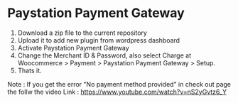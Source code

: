 # Paystation Payment Gateway

1. Download a zip file to the current repository
2. Upload it to add new plugin from wordpress dashboard
3. Activate Paystation Payment Gateway
4. Change the Merchant ID & Password, also select Charge at Woocommerce > Payment > Paystation Payment Gateway > Setup.
5. Thats it.

Note : If you get the error "No payment method provided" in check out page the follw the video
Link : https://www.youtube.com/watch?v=nS2yGvtz6_Y
